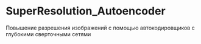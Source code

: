 # SuperResolution_Autoencoder
Повышение разрешения изображений с помощью автокодировщиков с глубокими сверточными сетями
